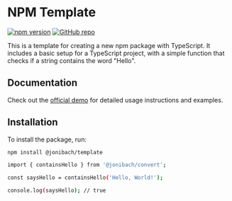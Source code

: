 # NPM Template

[![npm version](https://img.shields.io/npm/v/@jonibach/convert.svg)](https://www.npmjs.com/package/@jonibach/template)
[![GitHub repo](https://img.shields.io/badge/GitHub-repo-blue.svg)](https://github.com/JoniBach/npm-package-ts)

This is a template for creating a new npm package with TypeScript. It includes a basic setup for a TypeScript project, with a simple function that checks if a string contains the word "Hello".

## Documentation

Check out the [official demo](https://www.jonibach.com/template) for detailed usage instructions and examples.

## Installation

To install the package, run:

```bash
npm install @jonibach/template

import { containsHello } from '@jonibach/convert';

const saysHello = containsHello('Hello, World!');

console.log(saysHello); // true
```

